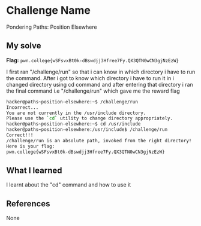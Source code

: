 # Challenge Name
Pondering Paths: Position Elsewhere

## My solve
**Flag:** `pwn.college{wSFsvxBt0k-dBswdjj3Hfree7Fy.QX3QTN0wCN3gjNzEzW}`

I first ran "/challenge/run" so that i can know in which directory i have to run the command. After i got to know which directory i have to run it in i changed directory using cd command and after entering that directory i ran the final command i.e "/challenge/run" which gave me the reward flag
```bash
hacker@paths~position-elsewhere:~$ /challenge/run
Incorrect...
You are not currently in the /usr/include directory.
Please use the `cd` utility to change directory appropriately.
hacker@paths~position-elsewhere:~$ cd /usr/include
hacker@paths~position-elsewhere:/usr/include$ /challenge/run
Correct!!!
/challenge/run is an absolute path, invoked from the right directory!
Here is your flag:
pwn.college{wSFsvxBt0k-dBswdjj3Hfree7Fy.QX3QTN0wCN3gjNzEzW}
```

## What I learned
I learnt about the "cd" command and how to use it

## References 
None
